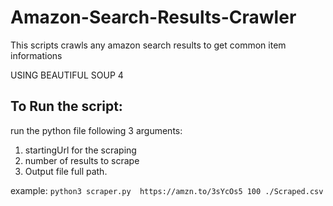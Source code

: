 # Amazon-Search-Results-Crawler
This scripts crawls any amazon search results to get common item informations

USING BEAUTIFUL SOUP 4

## To Run the script:
run the python file following 3 arguments:
1. startingUrl for the scraping
2. number of results to scrape
3. Output file full path.

example: `python3 scraper.py  https://amzn.to/3sYcOs5 100 ./Scraped.csv`
